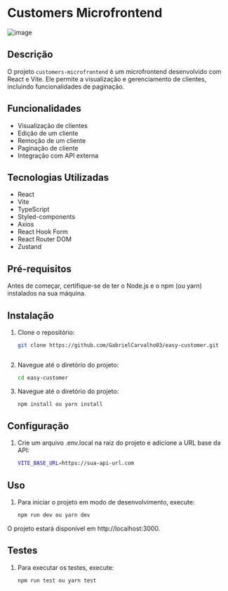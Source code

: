 # Customers Microfrontend

![image](https://github.com/user-attachments/assets/cce4da0f-9b42-4f27-97eb-9a9e72950f20)

## Descrição

O projeto `customers-microfrontend` é um microfrontend desenvolvido com React e Vite. Ele permite a visualização e gerenciamento de clientes, incluindo funcionalidades de paginação.

## Funcionalidades

- Visualização de clientes
- Edição de um cliente
- Remoção de um cliente
- Paginação de cliente
- Integração com API externa

## Tecnologias Utilizadas

- React
- Vite
- TypeScript
- Styled-components
- Axios
- React Hook Form
- React Router DOM
- Zustand

## Pré-requisitos

Antes de começar, certifique-se de ter o Node.js e o npm (ou yarn) instalados na sua máquina.

## Instalação

1. Clone o repositório:

   ```sh
   git clone https://github.com/GabrielCarvalho03/easy-customer.git



2. Navegue até o diretório do projeto:

   ```sh
   cd easy-customer

3. Navegue até o diretório do projeto:

   ```sh
   npm install ou yarn install

## Configuração

1. Crie um arquivo .env.local na raiz do projeto e adicione a URL base da API:
      ```sh
   VITE_BASE_URL=https://sua-api-url.com

## Uso

1. Para iniciar o projeto em modo de desenvolvimento, execute:
   ```sh
   npm run dev ou yarn dev
O projeto estará disponível em http://localhost:3000.

## Testes

1. Para executar os testes, execute:
   ```sh
   npm run test ou yarn test


